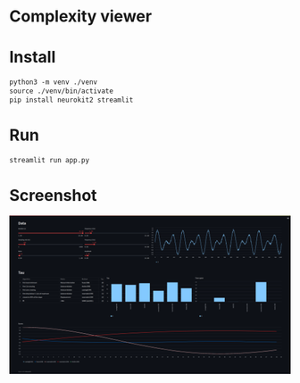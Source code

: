 Complexity viewer
===

# Install

```
python3 -m venv ./venv
source ./venv/bin/activate
pip install neurokit2 streamlit
```

# Run

```
streamlit run app.py
```

# Screenshot

![App screen with default values](/docs/screenshot.png?raw=true "App screen with default values")

